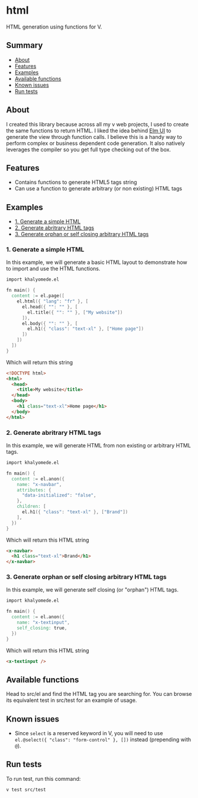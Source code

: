 # html

HTML generation using functions for V.

## Summary

- [About](#about)
- [Features](#features)
- [Examples](#examples)
- [Available functions](#available-functions)
- [Known issues](#known-issues)
- [Run tests](#run-tests)

## About

I created this library because across all my v web projects, I used to create the same functions to return HTML. I liked the idea behind [Elm UI](https://package.elm-lang.org/packages/mdgriffith/elm-ui/latest/) to generate the view through function calls. I believe this is a handy way to perform complex or business dependent code generation. It also natively leverages the compiler so you get full type checking out of the box.

## Features

- Contains functions to generate HTML5 tags string
- Can use a function to generate arbitrary (or non existing) HTML tags

## Examples

- [1. Generate a simple HTML](#1-generate-a-simple-html)
- [2. Generate abritrary HTML tags](#2-generate-abritrary-html-tags)
- [3. Generate orphan or self closing arbitrary HTML tags](#3-generate-orphan-or-self-closing-arbitrary-html-tags)

### 1. Generate a simple HTML

In this example, we will generate a basic HTML layout to demonstrate how to import and use the HTML functions.

```v
import khalyomede.el

fn main() {
  content := el.page([
    el.html({ "lang": "fr" }, [
      el.head({ "": "" }, [
        el.title({ "": "" }, ["My website"])
      ]),
      el.body({ "": "" }, [
        el.h1({ "class": "text-xl" }, ["Home page"])
      ])
    ])
  ])
}

```

Which will return this string

```html
<!DOCTYPE html>
<html>
  <head>
    <title>My website</title>
  </head>
  <body>
    <h1 class="text-xl">Home page</h1>
  </body>
</html>
```

### 2. Generate abritrary HTML tags

In this example, we will generate HTML from non existing or arbitrary HTML tags.

```v
import khalyomede.el

fn main() {
  content := el.anon({
    name: "x-navbar",
    attributes: {
      "data-initialized": "false",
    },
    children: [
      el.h1({ "class": "text-xl" }, ["Brand"])
    ],
  })
}
```

Which will return this HTML string

```html
<x-navbar>
  <h1 class="text-xl">Brand</h1>
</x-navbar>
```

### 3. Generate orphan or self closing arbitrary HTML tags

In this example, we will generate self closing (or "orphan") HTML tags.

```v
import khalyomede.el

fn main() {
  content := el.anon({
    name: "x-textinput",
    self_closing: true,
  })
}
```

Which will return this HTML string

```html
<x-textinput />
```

## Available functions

Head to src/el and find the HTML tag you are searching for. You can browse its equivalent test in src/test for an example of usage.

## Known issues

- Since `select` is a reserved keyword in V, you will need to use `el.@select({ "class": "form-control" }, [])` instead (prepending with `@`).

## Run tests

To run test, run this command:

```bash
v test src/test
```
